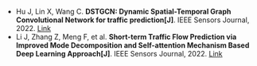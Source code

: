 * Hu J, Lin X, Wang C. <b>DSTGCN: Dynamic Spatial-Temporal Graph Convolutional Network for traffic prediction[J]</b>. IEEE Sensors Journal, 2022. [Link](https://ieeexplore.ieee.org/abstract/document/9777905/)
* Li J, Zhang Z, Meng F, et al. <b>Short-term Traffic Flow Prediction via Improved Mode Decomposition and Self-attention Mechanism Based Deep Learning Approach[J]</b>. IEEE Sensors Journal, 2022. [Link](https://ieeexplore.ieee.org/abstract/document/9796031/)